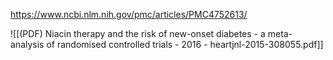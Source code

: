 
https://www.ncbi.nlm.nih.gov/pmc/articles/PMC4752613/

![[(PDF) Niacin therapy and the risk of new-onset diabetes - a meta-analysis of randomised controlled trials - 2016 - heartjnl-2015-308055.pdf]]
